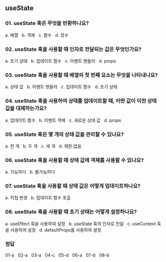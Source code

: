 ## useState

### 01. useState 훅은 무엇을 반환하나요?
a. 배열 &nbsp;
b. 객체 &nbsp;
c. 함수 &nbsp;
d. 정수 &nbsp;

### 02. useState 훅을 사용할 때 인자로 전달되는 값은 무엇인가요?
a. 초기 상태 &nbsp;
b. 업데이트 함수 &nbsp;
c. 이벤트 핸들러 &nbsp;
d. props &nbsp;

### 03. useState 훅을 사용할 때 배열의 첫 번째 요소는 무엇을 나타내나요?
a. 상태 값 &nbsp;
b. 이벤트 핸들러 &nbsp;
c. 업데이트 함수 &nbsp;
d. 초기 상태 &nbsp;

### 04. useState 훅을 사용하여 상태를 업데이트할 때, 어떤 값이 이전 상태 값을 대체하는가요?
a. 업데이트 함수 &nbsp;
b. 이벤트 객체 &nbsp;
c. 새로운 상태 값 &nbsp;
d. props &nbsp;

### 05. useState 훅은 몇 개의 상태 값을 관리할 수 있나요?
a. 한 개 &nbsp;
b. 두 개 &nbsp;
c. 세 개 &nbsp;
d. 제한 없음 &nbsp;

### 06. useState 훅을 사용할 때 상태 값에 객체를 사용할 수 있나요?
a. 가능하다 &nbsp;
b. 불가능하다 &nbsp;

### 07. useState 훅을 사용할 때 상태 값은 어떻게 업데이트하나요?
a. 직접 변경 &nbsp;
b. 업데이트 함수 호출 &nbsp;

### 08. useState 훅을 사용할 때 초기 상태는 어떻게 설정하나요?
a. useEffect 훅을 사용하여 설정 &nbsp;
b. useState 훅의 인자로 전달 &nbsp;
c. useContext 훅을 사용하여 설정 &nbsp;
d. defaultProps를 사용하여 설정 &nbsp;

### 정답
01-a &nbsp; 
02-a &nbsp;
03-a &nbsp;
04-c &nbsp;
05-d &nbsp;
06-a &nbsp;
07-b &nbsp;
08-b &nbsp;